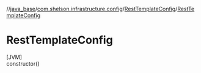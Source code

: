 //[java_base](../../../index.md)/[com.shelson.infrastructure.config](../index.md)/[RestTemplateConfig](index.md)/[RestTemplateConfig](-rest-template-config.md)

# RestTemplateConfig

[JVM]\
constructor()
